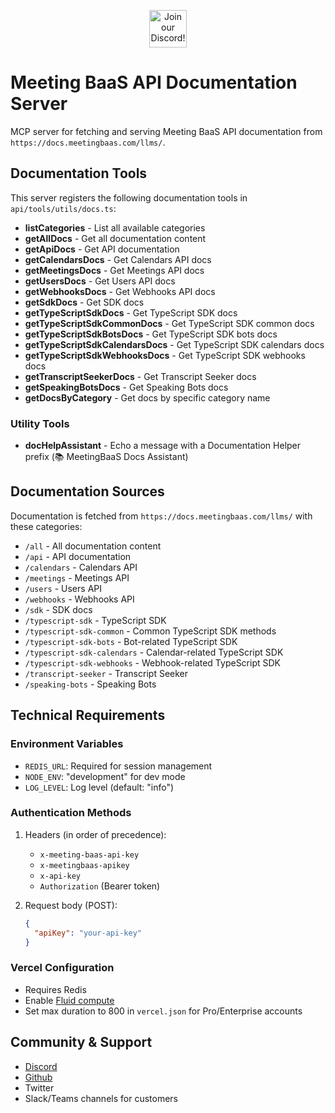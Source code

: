 <p align="center"><a href="https://discord.com/invite/dsvFgDTr6c"><img height="60px" src="https://user-images.githubusercontent.com/31022056/158916278-4504b838-7ecb-4ab9-a900-7dc002aade78.png" alt="Join our Discord!"></a></p>

# Meeting BaaS API Documentation Server

MCP server for fetching and serving Meeting BaaS API documentation from `https://docs.meetingbaas.com/llms/`.

## Documentation Tools

This server registers the following documentation tools in `api/tools/utils/docs.ts`:

- **listCategories** - List all available categories
- **getAllDocs** - Get all documentation content
- **getApiDocs** - Get API documentation
- **getCalendarsDocs** - Get Calendars API docs
- **getMeetingsDocs** - Get Meetings API docs
- **getUsersDocs** - Get Users API docs
- **getWebhooksDocs** - Get Webhooks API docs
- **getSdkDocs** - Get SDK docs
- **getTypeScriptSdkDocs** - Get TypeScript SDK docs
- **getTypeScriptSdkCommonDocs** - Get TypeScript SDK common docs
- **getTypeScriptSdkBotsDocs** - Get TypeScript SDK bots docs
- **getTypeScriptSdkCalendarsDocs** - Get TypeScript SDK calendars docs
- **getTypeScriptSdkWebhooksDocs** - Get TypeScript SDK webhooks docs
- **getTranscriptSeekerDocs** - Get Transcript Seeker docs
- **getSpeakingBotsDocs** - Get Speaking Bots docs
- **getDocsByCategory** - Get docs by specific category name

### Utility Tools

- **docHelpAssistant** - Echo a message with a Documentation Helper prefix (📚 MeetingBaaS Docs Assistant)

## Documentation Sources

Documentation is fetched from `https://docs.meetingbaas.com/llms/` with these categories:

- `/all` - All documentation content
- `/api` - API documentation
- `/calendars` - Calendars API
- `/meetings` - Meetings API
- `/users` - Users API
- `/webhooks` - Webhooks API
- `/sdk` - SDK docs
- `/typescript-sdk` - TypeScript SDK
- `/typescript-sdk-common` - Common TypeScript SDK methods
- `/typescript-sdk-bots` - Bot-related TypeScript SDK
- `/typescript-sdk-calendars` - Calendar-related TypeScript SDK
- `/typescript-sdk-webhooks` - Webhook-related TypeScript SDK
- `/transcript-seeker` - Transcript Seeker
- `/speaking-bots` - Speaking Bots

## Technical Requirements

### Environment Variables
- `REDIS_URL`: Required for session management
- `NODE_ENV`: "development" for dev mode
- `LOG_LEVEL`: Log level (default: "info")

### Authentication Methods
1. Headers (in order of precedence):
   - `x-meeting-baas-api-key`
   - `x-meetingbaas-apikey`
   - `x-api-key`
   - `Authorization` (Bearer token)

2. Request body (POST):
   ```json
   {
     "apiKey": "your-api-key"
   }
   ```

### Vercel Configuration
- Requires Redis
- Enable [Fluid compute](https://vercel.com/docs/functions/fluid-compute)
- Set max duration to 800 in `vercel.json` for Pro/Enterprise accounts

## Community & Support

- [Discord](https://discord.com/invite/dsvFgDTr6c)
- [Github](https://github.com/Meeting-Baas/Meeting-Bot-As-A-Service)
- Twitter
- Slack/Teams channels for customers
